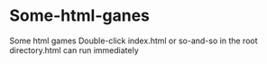 # Some-html-ganes
Some html games  Double-click index.html or so-and-so in the root directory.html can run immediately 
